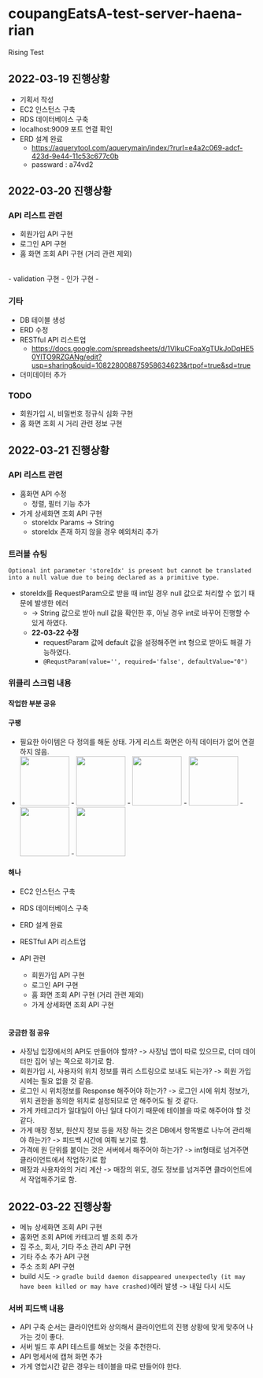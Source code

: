 # coupangEatsA-test-server-haena-rian

Rising Test

## 2022-03-19 진행상황

  - 기획서 작성
  - EC2 인스턴스 구축
  - RDS 데이터베이스 구축
  - localhost:9009 포트 연결 확인
  - ERD 설계 완료
    - https://aquerytool.com/aquerymain/index/?rurl=e4a2c069-adcf-423d-9e44-11c53c677c0b
    - passward : a74vd2

## 2022-03-20 진행상황
      
### API 리스트 관련
- 회원가입 API 구현
- 로그인 API 구현
- 홈 화면 조회 API 구현 (거리 관련 제외)
<br>
- validation 구현
- 인가 구현
- 

### 기타
- DB 테이블 생성
- ERD 수정
- RESTful API 리스트업
  - https://docs.google.com/spreadsheets/d/1VIkuCFoaXgTUkJoDqHE50YlTO9RZGANg/edit?usp=sharing&ouid=108228008875958634623&rtpof=true&sd=true
- 더미데이터 추가

### TODO
- 회원가입 시, 비밀번호 정규식 심화 구현
- 홈 화면 조회 시 거리 관련 정보 구현

## 2022-03-21 진행상황

### API 리스트 관련

- 홈화면 API 수정 
  - 정렬, 필터 기능 추가
- 가게 상세화면 조회 API 구현
  - storeIdx Params -> String
  - storeIdx 존재 하지 않을 경우 예외처리 추가


### 트러블 슈팅
```Optional int parameter 'storeIdx' is present but cannot be translated into a null value due to being declared as a primitive type.```
- storeIdx를 RequestParam으로 받을 때 int일 경우 null 값으로 처리할 수 없기 때문에 발생한 에러
    - -> String 값으로 받아 null 값을 확인한 후, 아닐 경우 int로 바꾸어 진행할 수 있게 하였다.
    - **22-03-22 수정**
      - requestParam 값에 default 값을 설정해주면 int 형으로 받아도 해결 가능하였다.
      - `@RequstParam(value='', required='false', defaultValue="0")`

### 위클리 스크럼 내용
#### 작업한 부분 공유
#### 구팽 
  - 필요한 아이템은 다 정의를 해둔 상태. 가게 리스트 화면은 아직 데이터가 없어 연결하지 않음.
  - <img src="./READMEImg/Android1.png" width="100">
    - <img src="./READMEImg/Android2.png" width="100">
    - <img src="./READMEImg/Android3.png" width="100">
    - <img src="./READMEImg/Android4.png" width="100">
    - <img src="./READMEImg/Android5.png" width="100">
    - <img src="./READMEImg/Android6.png" width="100">

#### 해나
- EC2 인스턴스 구축
- RDS 데이터베이스 구축
- ERD 설계 완료
- RESTful API 리스트업

- API 관련
  - 회원가입 API 구현
  - 로그인 API 구현
  - 홈 화면 조회 API 구현 (거리 관련 제외)
  - 가게 상세화면 조회 API 구현  
  <br>
#### 궁금한 점 공유
  - 사장님 입장에서의 API도 만들어야 할까? -> 사장님 앱이 따로 있으므로, 더미 데이터만 집어 넣는 쪽으로 하기로 함.
  - 회원가입 시, 사용자의 위치 정보를 쿼리 스트링으로 보내도 되는가? -> 회원 가입 시에는 필요 없을 것 같음.
  - 로그인 시 위치정보를 Response 해주어야 하는가? -> 로그인 시에 위치 정보가, 위치 권한을 동의한 위치로 설정되므로 안 해주어도 될 것 같다.
  - 가게 카테고리가 일대일이 아닌 일대 다이기 때문에 테이블을 따로 해주어야 할 것 같다.
  - 가게 매장 정보, 원산지 정보 등을 저장 하는 것은 DB에서 항목별로 나누어 관리해야 하는가? -> 피드백 시간에 여쭤 보기로 함.
  - 가격에 원 단위를 붙이는 것은 서버에서 해주어야 하는가? -> int형태로 넘겨주면 클라이언트에서 작업하기로 함
  - 매장과 사용자와의 거리 계산 -> 매장의 위도, 경도 정보를 넘겨주면 클라이언트에서 작업해주기로 함.


## 2022-03-22 진행상황
- 메뉴 상세화면 조회 API 구현
- 홈화면 조회 API에 카테고리 별 조회 추가
- 집 주소, 회사, 기타 주소 관리 API 구현
- 기타 주소 추가 API 구현
- 주소 조회 API 구현
- build 시도 ->  `gradle build daemon disappeared unexpectedly (it may have been killed or may have crashed)`에러 발생 -> 내일 다시 시도

### 서버 피드백 내용
- API 구축 순서는 클라이언트와 상의해서 클라이언트의 진행 상황에 맞게 맞추어 나가는 것이 좋다.
- 서버 빌드 후 API 테스트를 해보는 것을 추천한다.
- API 명세서에 캡쳐 화면 추가
- 가게 영업시간 같은 경우는 테이블을 따로 만들어야 한다.